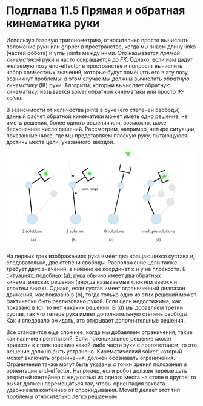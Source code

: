 # Подглава 11.5 Прямая и обратная кинематика руки

Используя базовую тригонометрию, относительно просто вычислить положение руки или gripper в пространстве, когда мы знаем длину links \(частей робота\) и углы joints между ними. Это называется _прямой кинематикой_ руки и часто сокращается до _FK_. Однако, если нам дадут желаемую позу end-effector в пространстве и попросят вычислить набор совместных значений, которые будут помещать его в эту позу, возникнут проблемы: в этом случае мы должны вычислить _обратную кинематику_ \(IK\) руки. Алгоритм, который вычисляет обратную кинематику, называется solver обратной кинематики или просто _IK-solver._

В зависимости от количества joints в руке \(его степеней свободы\) данный расчет обратной кинематики может иметь одно решение, не иметь решения, более одного решения или, возможно, даже бесконечное число решений. Рассмотрим, например, четыре ситуации, показанные ниже, где мы представляем плоскую руку, пытающуюся достичь места цели, указанного звездой.

![](.gitbook/assets/image%20%2822%29.png)

На первых трех изображениях рука имеет два вращающихся сустава и, следовательно, две степени свободы. Расположение цели также требует двух значений, а именно ее координат x и y на плоскости. В ситуациях, подобных \(а\), рука обычно имеет два обратных кинематических решения \(иногда называемые «локтем вверх» и «локтем вниз»\). Однако, если сустав имеет ограниченный диапазон движения, как показано в \(b\), тогда только одно из этих решений может фактически быть реализовано рукой. Если цель недостижима, как показано в \(с\), то нет никаких решений. В \(d\) мы добавляем третий сустав, так что теперь рука имеет дополнительную степень свободы. Как и следовало ожидать, это открывает дополнительные решения.

Все становится еще сложнее, когда мы добавляем ограничения, такие как наличие препятствий. Если потенциальное решение может привести к столкновению какой-либо части руки с препятствием, то это решение должно быть устранено. Кинематический solver, который может включать ограничения, должен осознавать ограничения. Ограничения также могут быть указаны с точки зрения положения и ориентации end-effector. Например, если робот должен перемещать открытый контейнер с жидкостью из одного места на столе в другое, то рычаг должен перемещаться так, чтобы ориентация захвата удерживала контейнер от опрокидывания. MoveIt! делает этот тип проблемы относительно легко решаемым.

